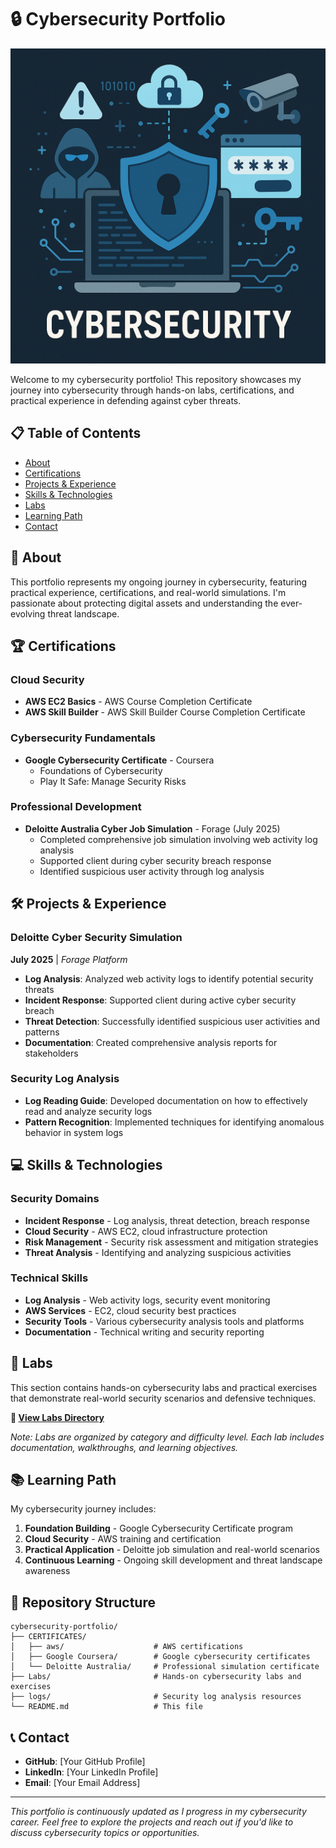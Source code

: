 # 🔒 Cybersecurity Portfolio

![Cybersecurity Portfolio](img.png)

Welcome to my cybersecurity portfolio! This repository showcases my journey into cybersecurity through hands-on labs, certifications, and practical experience in defending against cyber threats.

## 📋 Table of Contents

- [About](#about)
- [Certifications](#certifications)
- [Projects & Experience](#projects--experience)
- [Skills & Technologies](#skills--technologies)
- [Labs](#labs)
- [Learning Path](#learning-path)
- [Contact](#contact)

## 🎯 About

This portfolio represents my ongoing journey in cybersecurity, featuring practical experience, certifications, and real-world simulations. I'm passionate about protecting digital assets and understanding the ever-evolving threat landscape.

## 🏆 Certifications

### Cloud Security
- **AWS EC2 Basics** - AWS Course Completion Certificate
- **AWS Skill Builder** - AWS Skill Builder Course Completion Certificate

### Cybersecurity Fundamentals
- **Google Cybersecurity Certificate** - Coursera
  - Foundations of Cybersecurity
  - Play It Safe: Manage Security Risks

### Professional Development
- **Deloitte Australia Cyber Job Simulation** - Forage (July 2025)
  - Completed comprehensive job simulation involving web activity log analysis
  - Supported client during cyber security breach response
  - Identified suspicious user activity through log analysis

## 🛠️ Projects & Experience

### Deloitte Cyber Security Simulation
**July 2025** | *Forage Platform*

- **Log Analysis**: Analyzed web activity logs to identify potential security threats
- **Incident Response**: Supported client during active cyber security breach
- **Threat Detection**: Successfully identified suspicious user activities and patterns
- **Documentation**: Created comprehensive analysis reports for stakeholders

### Security Log Analysis
- **Log Reading Guide**: Developed documentation on how to effectively read and analyze security logs
- **Pattern Recognition**: Implemented techniques for identifying anomalous behavior in system logs

## 💻 Skills & Technologies

### Security Domains
- **Incident Response** - Log analysis, threat detection, breach response
- **Cloud Security** - AWS EC2, cloud infrastructure protection
- **Risk Management** - Security risk assessment and mitigation strategies
- **Threat Analysis** - Identifying and analyzing suspicious activities

### Technical Skills
- **Log Analysis** - Web activity logs, security event monitoring
- **AWS Services** - EC2, cloud security best practices
- **Security Tools** - Various cybersecurity analysis tools and platforms
- **Documentation** - Technical writing and security reporting

## 🧪 Labs

This section contains hands-on cybersecurity labs and practical exercises that demonstrate real-world security scenarios and defensive techniques.

**📁 [View Labs Directory](./Labs/)**

*Note: Labs are organized by category and difficulty level. Each lab includes documentation, walkthroughs, and learning objectives.*

## 📚 Learning Path

My cybersecurity journey includes:

1. **Foundation Building** - Google Cybersecurity Certificate program
2. **Cloud Security** - AWS training and certification
3. **Practical Application** - Deloitte job simulation and real-world scenarios
4. **Continuous Learning** - Ongoing skill development and threat landscape awareness

## 🔗 Repository Structure

```
cybersecurity-portfolio/
├── CERTIFICATES/
│   ├── aws/                    # AWS certifications
│   ├── Google Coursera/        # Google cybersecurity certificates
│   └── Deloitte Australia/     # Professional simulation certificate
├── Labs/                       # Hands-on cybersecurity labs and exercises
├── logs/                       # Security log analysis resources
└── README.md                   # This file
```

## 📞 Contact

- **GitHub**: [Your GitHub Profile]
- **LinkedIn**: [Your LinkedIn Profile]
- **Email**: [Your Email Address]

---

*This portfolio is continuously updated as I progress in my cybersecurity career. Feel free to explore the projects and reach out if you'd like to discuss cybersecurity topics or opportunities.*